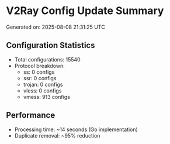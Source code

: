 # V2Ray Config Update Summary
Generated on: 2025-08-08 21:31:25 UTC

## Configuration Statistics
- Total configurations: 15540
- Protocol breakdown:
  - ss: 0 configs
  - ssr: 0 configs
  - trojan: 0 configs
  - vless: 0 configs
  - vmess: 913 configs

## Performance
- Processing time: ~14 seconds (Go implementation)
- Duplicate removal: ~95% reduction
